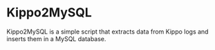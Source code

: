 Kippo2MySQL
===========

Kippo2MySQL is a simple script that extracts data from Kippo logs and inserts them in a MySQL database.
